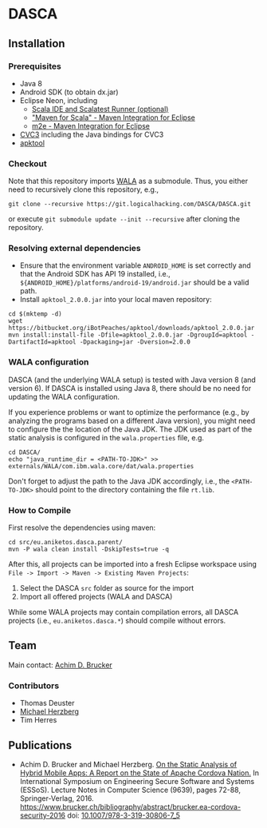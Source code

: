 # DASCA
## Installation
### Prerequisites
* Java 8
* Android SDK (to obtain dx.jar)
* Eclipse Neon, including
  * [Scala IDE and Scalatest Runner (optional)](http://download.scala-ide.org/sdk/lithium/e44/scala211/stable/site)
  * ["Maven for Scala" - Maven Integration for Eclipse](http://alchim31.free.fr/m2e-scala/update-site)
  * [m2e - Maven Integration for Eclipse](http://download.eclipse.org/releases/neon)
* [CVC3](http://cs.nyu.edu/acsys/cvc3/) including the Java bindings for CVC3
* [apktool](https://ibotpeaches.github.io/Apktool/)


### Checkout
Note that this repository imports [WALA](http://wala.sf.net) as a submodule. Thus,
you either need to recursively clone this repository, e.g.,
```
git clone --recursive https://git.logicalhacking.com/DASCA/DASCA.git
```
or execute ``git submodule update --init --recursive`` after 
cloning the repository.


### Resolving external dependencies
* Ensure that the environment variable `ANDROID_HOME` is set correctly and that
  the Android SDK has API 19 installed, i.e.,
  `${ANDROID_HOME}/platforms/android-19/android.jar` should be a valid path.
* Install ``apktool_2.0.0.jar`` into your local maven repository:

```
cd $(mktemp -d)
wget https://bitbucket.org/iBotPeaches/apktool/downloads/apktool_2.0.0.jar
mvn install:install-file -Dfile=apktool_2.0.0.jar -DgroupId=apktool -DartifactId=apktool -Dpackaging=jar -Dversion=2.0.0
```

### WALA configuration
DASCA (and the underlying WALA setup) is tested with Java version 8 
(and version 6). If DASCA is installed using Java 8, there should be 
no need for updating the WALA configuration. 

If you experience problems or want to optimize the performance (e.g., 
by analyzing the programs based on a different Java version), you 
might need to configure the the location of the Java JDK. The JDK used
as part of the static analysis is configured in the `wala.properties` 
file, e.g.

```
cd DASCA/
echo "java_runtime_dir = <PATH-TO-JDK>" >> externals/WALA/com.ibm.wala.core/dat/wala.properties
```
Don't forget to adjust the path to the Java JDK accordingly, i.e.,
the `<PATH-TO-JDK>` should point to the directory containing the file
`rt.lib`.

### How to Compile
First resolve the dependencies using maven:
```
cd src/eu.aniketos.dasca.parent/
mvn -P wala clean install -DskipTests=true -q
```
After this, all projects can be imported into a fresh Eclipse
workspace using `File -> Import -> Maven -> Existing Maven Projects`:
 1. Select the DASCA `src` folder as source for the import
 2. Import all offered projects (WALA and DASCA)

While some WALA projects may contain compilation errors, all DASCA 
projects (i.e., `eu.aniketos.dasca.*`) should compile without errors.

## Team 
Main contact: [Achim D. Brucker](http://www.brucker.ch/)

### Contributors
* Thomas Deuster
* [Michael Herzberg](http://www.dcs.shef.ac.uk/cgi-bin/makeperson?M.Herzberg)
* Tim Herres


## Publications
* Achim D. Brucker and Michael Herzberg. [On the Static Analysis of
  Hybrid Mobile Apps: A Report on the State of Apache Cordova
  Nation.](https://www.brucker.ch/bibliography/download/2016/brucker.ea-cordova-security-2016.pdf)
  In International Symposium on Engineering Secure Software
  and Systems (ESSoS). Lecture Notes in Computer Science (9639), pages
  72-88, Springer-Verlag, 2016.
  https://www.brucker.ch/bibliography/abstract/brucker.ea-cordova-security-2016
  doi: [10.1007/978-3-319-30806-7_5](http://dx.doi.org/10.1007/978-3-319-30806-7_5)
